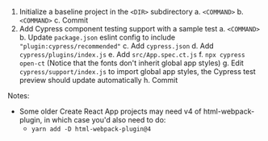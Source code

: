 1. Initialize a baseline project in the `<DIR>` subdirectory
   a. `<COMMAND>`
   b. `<COMMAND>`
   c. Commit <COMMIT>
2. Add Cypress component testing support with a sample test
   a. `<COMMAND>`
   b. Update `package.json` eslint config to include `"plugin:cypress/recommended"`
   c. Add `cypress.json`
   d. Add `cypress/plugins/index.js`
   e. Add `src/App.spec.ct.js`
   f. `npx cypress open-ct` (Notice that the fonts don't inherit global app styles)
   g. Edit `cypress/support/index.js` to import global app styles, the Cypress test preview should update automatically
   h. Commit <COMMIT>

Notes:

- Some older Create React App projects may need v4 of html-webpack-plugin, in which case you'd also need to do:
  - `yarn add -D html-webpack-plugin@4`

